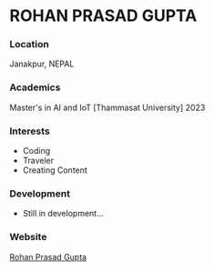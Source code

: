 # ROHAN PRASAD GUPTA

### Location

Janakpur, NEPAL

### Academics

Master's in AI and IoT [Thammasat University] 2023

### Interests

- Coding
- Traveler
- Creating Content

### Development

- Still in development...

### Website

[Rohan Prasad Gupta](https://rohanpdgupta-portfolio.netlify.app/)